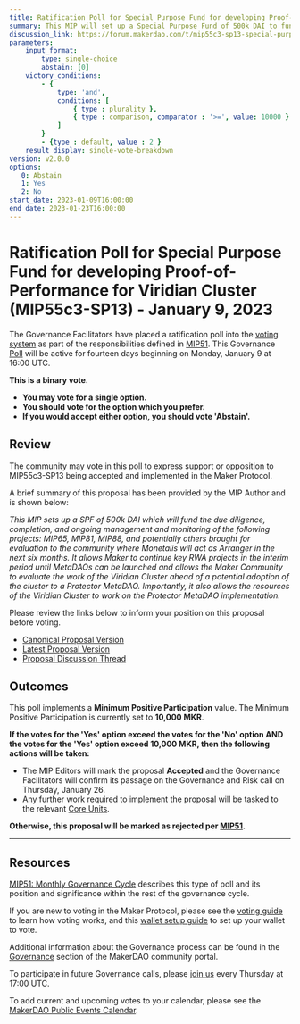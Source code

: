 ```yaml
---
title: Ratification Poll for Special Purpose Fund for developing Proof-of-Performance for Viridian Cluster (MIP55c3-SP13) - January 9, 2023
summary: This MIP will set up a Special Purpose Fund of 500k DAI to fund a set of RWA projects to be undertaken by the Viridian Cluster 5 within the 6-month period of Jan 2023 - Jun 2023.
discussion_link: https://forum.makerdao.com/t/mip55c3-sp13-special-purpose-fund-for-developing-proof-of-performance-for-viridian-cluster/19077
parameters:
    input_format:
        type: single-choice
        abstain: [0]
    victory_conditions:
        - {
            type: 'and',
            conditions: [
                { type : plurality },
                { type : comparison, comparator : '>=', value: 10000 }
            ]
        }
        - {type : default, value : 2 }
    result_display: single-vote-breakdown
version: v2.0.0
options:
   0: Abstain
   1: Yes
   2: No
start_date: 2023-01-09T16:00:00
end_date: 2023-01-23T16:00:00
---
```

# Ratification Poll for Special Purpose Fund for developing Proof-of-Performance for Viridian Cluster (MIP55c3-SP13) - January 9, 2023

The Governance Facilitators have placed a ratification poll into the [voting system](https://vote.makerdao.com/polling) as part of the responsibilities defined in [MIP51](https://mips.makerdao.com/mips/details/MIP51). This Governance [Poll](https://community-development.makerdao.com/en/learn/governance/on-chain-gov) will be active for fourteen days beginning on Monday, January 9 at 16:00 UTC.

**This is a binary vote.**
- **You may vote for a single option.**
- **You should vote for the option which you prefer.**
- **If you would accept either option, you should vote 'Abstain'.**

## Review

The community may vote in this poll to express support or opposition to MIP55c3-SP13 being accepted and implemented in the Maker Protocol.

A brief summary of this proposal has been provided by the MIP Author and is shown below:

*This MIP sets up a SPF of 500k DAI which will fund the due diligence, completion, and ongoing management and monitoring of the following projects: MIP65, MIP81, MIP88, and potentially others brought for evaluation to the community where Monetalis will act as Arranger in the next six months. It allows Maker to continue key RWA projects in the interim period until MetaDAOs can be launched and allows the Maker Community to evaluate the work of the Viridian Cluster ahead of a potential adoption of the cluster to a Protector MetaDAO. Importantly, it also allows the resources of the Viridian Cluster to work on the Protector MetaDAO implementation.*

Please review the links below to inform your position on this proposal before voting.
* [Canonical Proposal Version](https://github.com/makerdao/mips/blob/510ab56d5fa18a266b898f5d4bd67e2b02c51bc3/MIP55/MIP55c3-Subproposals/MIP55c3-SP13.md)
* [Latest Proposal Version](https://mips.makerdao.com/mips/details/MIP55c3SP13)
* [Proposal Discussion Thread](https://forum.makerdao.com/t/mip55c3-sp13-special-purpose-fund-for-developing-proof-of-performance-for-viridian-cluster/19077)

## Outcomes

This poll implements a **Minimum Positive Participation** value. The Minimum Positive Participation is currently set to **10,000 MKR**.

**If the votes for the 'Yes' option exceed the votes for the 'No' option AND the votes for the 'Yes' option exceed 10,000 MKR, then the following actions will be taken:**
* The MIP Editors will mark the proposal **Accepted** and the Governance Facilitators will confirm its passage on the Governance and Risk call on Thursday, January 26.
* Any further work required to implement the proposal will be tasked to the relevant [Core Units](https://mips.makerdao.com/mips/details/MIP38#mip38c2-core-unit-state).

**Otherwise, this proposal will be marked as rejected per [MIP51](https://mips.makerdao.com/mips/details/MIP51#mip51c2-ratification-poll).**

---

## Resources

[MIP51: Monthly Governance Cycle](https://mips.makerdao.com/mips/details/MIP51) describes this type of poll and its position and significance within the rest of the governance cycle.

If you are new to voting in the Maker Protocol, please see the [voting guide](https://community-development.makerdao.com/en/learn/governance/how-voting-works/) to learn how voting works, and this [wallet setup guide](https://community-development.makerdao.com/en/learn/governance/voting-setup/) to set up your wallet to vote.

Additional information about the Governance process can be found in the [Governance](https://community-development.makerdao.com/en/learn/governance) section of the MakerDAO community portal.

To participate in future Governance calls, please [join us](https://github.com/makerdao/community/tree/master/governance/governance-and-risk-meetings) every Thursday at 17:00 UTC.

To add current and upcoming votes to your calendar, please see the [MakerDAO Public Events Calendar](https://calendar.google.com/calendar/embed?src=makerdao.com_3efhm2ghipksegl009ktniomdk%40group.calendar.google.com&ctz=UTC&mode=week&showCalendars=0&showPrint=0).
